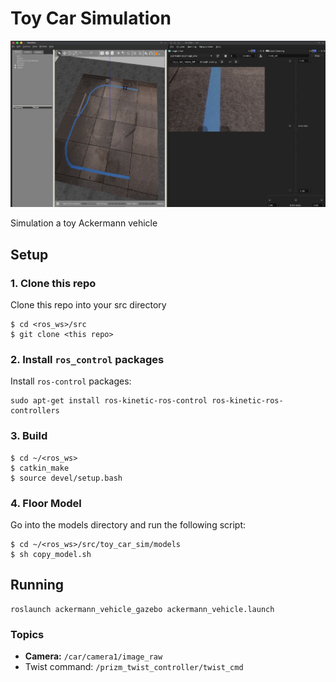 # Toy Car Simulation

![](images/screenshot.png)

Simulation a toy Ackermann vehicle

## Setup

### 1. Clone this repo

Clone this repo into your src directory

```
$ cd <ros_ws>/src
$ git clone <this repo>
```

### 2. Install `ros_control` packages

Install `ros-control` packages:

```
sudo apt-get install ros-kinetic-ros-control ros-kinetic-ros-controllers
```

### 3. Build

```
$ cd ~/<ros_ws>
$ catkin_make
$ source devel/setup.bash
```

### 4. Floor Model

Go into the models directory and run the following script:

```
$ cd ~/<ros_ws>/src/toy_car_sim/models
$ sh copy_model.sh
```

## Running

```
roslaunch ackermann_vehicle_gazebo ackermann_vehicle.launch
```

### Topics

  - **Camera:** `/car/camera1/image_raw`
  - Twist command: `/prizm_twist_controller/twist_cmd`
